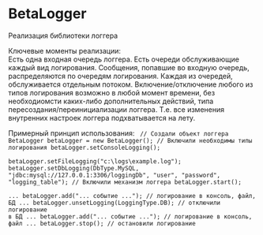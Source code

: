 # BetaLogger
Реализация библиотеки логгера

Ключевые моменты реализации:<br/>
Есть одна входная очередь логгера. Есть очереди обслуживающие каждый вид логирования.
Сообщения, попавшие во входную очередь, распределяются по очередям логирования. Каждая из очередей, обслуживается отдельным потоком.
Включение/отключение любого из типов логирования возможно в любой момент времени, без необходиомсти каких-либо дополнительных действий, типа пересоздания/переинициализации логгера. Т.е. все изменения внутренних настроек логгера подхватывается на лету.

Примерный принцип использования: 
<code>
//  Создали объект логгера
BetaLogger betaLogger = new BetaLogger();
//  Включили необходимы типы логирования
betaLogger.setConsoleLogging();				
betaLogger.setFileLogging("c:\\logs\\example.log");
betaLogger.setDbLogging(DbType.MySQL, "jdbc:mysql://127.0.0.1:3306/loggingDb", "user", "password", "logging_table");
//  Включили механизм логгера
betaLogger.start();             
...
betaLogger.add("... событие ...");	   // логирование в консоль, файл, БД
...
betaLogger.unsetLogging(LoggingType.DB);   // отключили логирование в БД
...
betaLogger.add("... событие ...");         // логирование в консоль, файл
...
betaLogger.stop();                         // остановили логирование
</code>
